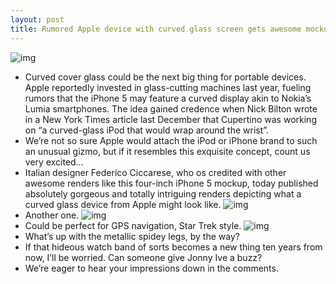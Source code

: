 ```yaml
---
layout: post
title: Rumored Apple device with curved glass screen gets awesome mockup treatment
---
```

![img](http://media.idownloadblog.com/wp-content/uploads/2012/07/Curved-glass-iPod-Federico-Ciccarese-001.jpeg)
* Curved cover glass could be the next big thing for portable devices. Apple reportedly invested in glass-cutting machines last year, fueling rumors that the iPhone 5 may feature a curved display akin to Nokia’s Lumia smartphones. The idea gained credence when Nick Bilton wrote in a New York Times article last December that Cupertino was working on “a curved-glass iPod that would wrap around the wrist”.
* We’re not so sure Apple would attach the iPod or iPhone brand to such an unusual gizmo, but if it resembles this exquisite concept, count us very excited…
* Italian designer Federico Ciccarese, who os credited with other awesome renders like this four-inch iPhone 5 mockup, today published absolutely gorgeous and totally intriguing renders depicting what a curved glass device from Apple might look like.
![img](http://media.idownloadblog.com/wp-content/uploads/2012/07/Curved-glass-iPod-Federico-Ciccarese-002.jpeg)
* Another one.
![img](http://media.idownloadblog.com/wp-content/uploads/2012/07/Curved-glass-iPod-Federico-Ciccarese-003.jpeg)
* Could be perfect for GPS navigation, Star Trek style.
![img](http://media.idownloadblog.com/wp-content/uploads/2012/07/Curved-glass-iPod-Federico-Ciccarese-004.jpeg)
* What’s up with the metallic spidey legs, by the way?
* If that hideous watch band of sorts becomes a new thing ten years from now, I’ll be worried. Can someone give Jonny Ive a buzz?
* We’re eager to hear your impressions down in the comments.

